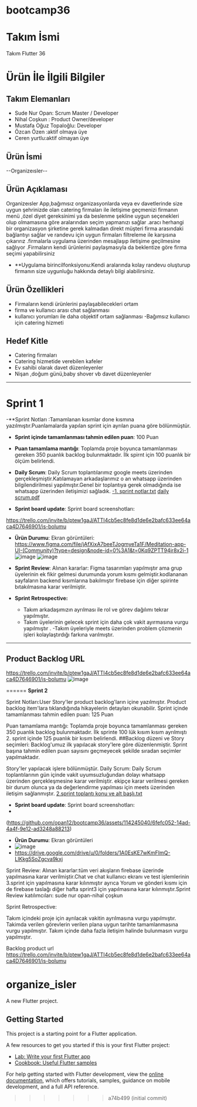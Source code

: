 
# bootcamp36
# Takım İsmi

Takım Flutter 36

# Ürün İle İlgili Bilgiler

## Takım Elemanları
- Sude Nur Opan: Scrum Master /  Developer
- Nihal Coşkun : Product Owner/developer
- Mustafa Oğuz Topaloğlu:  Developer
- Özcan   Özen     :aktif olmaya üye
- Ceren yurtlu:aktif olmayan üye

## Ürün İsmi

--Organizeısler--


## Ürün Açıklaması

Organizeısler App,bağımısız organizasyonlarda veya ev davetlerinde size uygun şehrinizde olan catering firmaları ile iletişime geçmenizi firmanın menü ,özel diyet gereksinimi ya da beslenme şekline uygun seçenekleri olup olmamasına göre aralarından seçim yapmanızı sağlar .aracı herhangi bir organizasyon şirketine gerek kalmadan direkt müşteri firma arasındaki bağlantıyı sağlar ve randevu için uygun firmaları filtreleme ile karşısına çıkarırız .firmalarla uygulama üzerinden mesajlaşıp iletişime geçilmesine sağlıyor .Firmaların kendi ürünlerini paylaşmasıyla da beklentize göre firma seçimi yapabilirsiniz


- **Uygulama birincilfonksiyonu:Kendi aralarında kolay randevu oluşturup firmanın size uygunluğu hakkında detaylı bilgi alabilirsiniz.

## Ürün Özellikleri

- Firmaların kendi ürünlerini paylaşabilecekleri ortam 
- firma ve kullanıcı arası chat sağlanması
- kullanıcı yorumları ile daha objektif ortam sağlanması
-Bağımsız kullanıcı için catering hizmeti

## Hedef Kitle

- Catering firmaları
-  Catering hizmetide verebilen kafeler
-  Ev sahibi olarak davet düzenleyenler
-  Nişan ,doğum günü,baby shover vb davet düzenleyenler


------------

# Sprint 1
 -**Sprint Notları :Tamamlanan kısımlar done kısmına yazılmıştır.Puanlamalarda yapılan sprint için ayrılan puana göre bölünmüştür. 
 
- **Sprint içinde tamamlanması tahmin edilen puan**: 100 Puan


- **Puan tamamlama mantığı**: Toplamda proje boyunca tamamlanması gereken 350 puanlık backlog bulunmaktadır. İlk spirnt için 100  puanlık bir ölçüm belirlendi.
 

- **Daily Scrum**: Daily Scrum toplantılarımız google meets üzerinden gerçekleşmiştir.Katılamayan arkadaşlarımız o an whatsapp üzerinden bilgilendirilmesi yapılmıştır.Genel bir toplantıya gerek olmadığında ise whatsapp üzerinden iletişimizi sağladık. [-1. sprint notlar.txt](https://github.com/opan12/bootcamp36/files/11781915/-1.sprint.notlar.txt)
[daily scrum.pdf](https://github.com/opan12/bootcamp36/files/11781920/daily.scrum.pdf)


- **Sprint board update**: Sprint board screenshotları: 

https://trello.com/invite/b/ptew1gaJ/ATTI4cb5ec8fe8d1de6e2bafc633ee64aca4D7646901/is-bolumu



- **Ürün Durumu**: Ekran görüntüleri:
https://www.figma.com/file/jAfXixA7beeTJogmyeTa1F/Meditation-app-UI-(Community)?type=design&node-id=0%3A1&t=0Kq9ZPTT94ir8x2i-1
![image](https://github.com/opan12/bootcamp36/assets/114245040/ef16fdc3-9e54-4bb8-bf45-985a9e574d44)
![image](https://github.com/opan12/bootcamp36/assets/114245040/a1071bbc-8f86-4397-aa54-8cd6d8f5941d)


  
- **Sprint Review**: 
Alınan kararlar: Figma tasarımları yapılmıştır ama grup üyelerinin ek fikir gelmesi durumunda yorum kısmı gelmiştir.kodlananan sayfaların backend kısımlarına bakılmıştır firebase için diğer spirinte bıtakılmasına karar verilmiştir. 

- **Sprint Retrospective:**
  - Takım arkadaşımızın ayrılması ile rol ve görev dağılımı tekrar yapılmıştır.
  - Takım üyelerinin gelecek sprint için daha çok vakit ayırmasına vurgu yapılmıştır .
  -Takım üyeleriyle meets üzerinden problem çözmenin işleri kolaylaştırdığı farkına varılmıştır.
 



---

## Product Backlog URL
https://trello.com/invite/b/ptew1gaJ/ATTI4cb5ec8fe8d1de6e2bafc633ee64aca4D7646901/is-bolumu
![image](https://github.com/opan12/bootcamp36/assets/114245040/b9ed501d-526b-47cb-8f2b-913512a03897)


======
**Sprint 2**


Sprint Notları:User Story'ler product backlog'ların içine yazılmıştır. Product backlog item'lara tıklandığında hikayelerin detayları okunabilir.
Sprint içinde tamamlanması tahmin edilen puan: 125 Puan

Puan tamamlama mantığı: Toplamda proje boyunca tamamlanması gereken 350 puanlık backlog bulunmaktadır. İlk sprinte 100 lük kısım kısım
 ayrılmıştı 2. sprint içinde 125 puanlık bir kısım belirlendi.
##Backlog düzeni ve Story seçimleri: Backlog'umuz ilk yapılacak story'lere göre düzenlenmiştir. Sprint başına tahmin edilen puan sayısını geçmeyecek şekilde sıradan seçimler yapılmaktadır. 

Story'ler yapılacak işlere  bölünmüştür. 
Daily Scrum: Daily Scrum toplantılarının gün içinde vakit uyumsuzluğundan dolayı whatsapp üzerinden gerçekleşmesine karar verilmiştir.
ekipçe karar verilmesi gereken bir durum olunca ya da değerlendirme yapılması için meets üzerinden iletişim sağlanmıştır.
[2.sprint toplantı konu ve alt başlı.txt](https://github.com/opan12/bootcamp36/files/11931310/2.sprint.toplanti.konu.ve.alt.basli.txt)
- **Sprint board update**: Sprint board screenshotları:
- 
(https://github.com/opan12/bootcamp36/assets/114245040/6fefc052-14ad-4a4f-9e12-ad3248a88213)
- **Ürün Durumu**: Ekran görüntüleri
- ![image](https://github.com/opan12/bootcamp36/assets/114245040/d0d0c767-bacf-4702-98e3-0ea2df9a1675)
-  https://drive.google.com/drive/u/0/folders/1A0EsKE7wKmFImQ-LlKkg5SoZgcva9kxj

Sprint Review: Alınan kararlar:tüm veri akışların firebase üzerinde yapılmasına karar verilmiştir.Chat ve chat kullanıcı ekranı ve test işlemlerinin 3.sprint için yapılmasına karar kılınmıştır ayrıca Yorum ve  gönderi kısmı için de  firebase taslağı diğer hafta sprint3 için yapılmasına karar kılınmıştır.Sprint Review katılımcıları: sude nur opan-nihal çoşkun

Sprint Retrospective:

Takım içindeki proje için ayrılacak vakitin ayrılmasına vurgu yapılmıştır.
Takimda verilen görevlerin verilen plana uygun tarihte tamamlanmasına vurgu yapılmıştır.
Takım içinde daha fazla iletişim halinde bulunmasın vurgu yapılmıştır.


Backlog product url
https://trello.com/invite/b/ptew1gaJ/ATTI4cb5ec8fe8d1de6e2bafc633ee64aca4D7646901/is-bolumu

# organize_isler

A new Flutter project.

## Getting Started

This project is a starting point for a Flutter application.

A few resources to get you started if this is your first Flutter project:

- [Lab: Write your first Flutter app](https://docs.flutter.dev/get-started/codelab)
- [Cookbook: Useful Flutter samples](https://docs.flutter.dev/cookbook)

For help getting started with Flutter development, view the
[online documentation](https://docs.flutter.dev/), which offers tutorials,
samples, guidance on mobile development, and a full API reference.
>>>>>>> a74b499 (initial commit)
